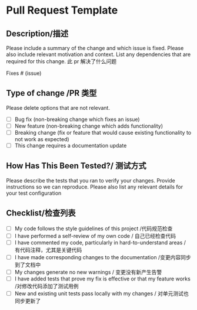 # Pull Request Template

## Description/描述

Please include a summary of the change and which issue is fixed. Please also include relevant motivation and context. List any dependencies that are required for this change. 此 pr 解决了什么问题

Fixes # (issue)

## Type of change /PR 类型

Please delete options that are not relevant.

- [ ] Bug fix (non-breaking change which fixes an issue)
- [ ] New feature (non-breaking change which adds functionality)
- [ ] Breaking change (fix or feature that would cause existing functionality to not work as expected)
- [ ] This change requires a documentation update

## How Has This Been Tested?/ 测试方式

Please describe the tests that you ran to verify your changes. Provide instructions so we can reproduce. Please also list any relevant details for your test configuration

## Checklist/检查列表

- [ ] My code follows the style guidelines of this project /代码规范检查
- [ ] I have performed a self-review of my own code / 自己已经检查代码
- [ ] I have commented my code, particularly in hard-to-understand areas / 有代码注释，尤其是关键代码
- [ ] I have made corresponding changes to the documentation /变更内容同步到了文档中
- [ ] My changes generate no new warnings / 变更没有新产生告警
- [ ] I have added tests that prove my fix is effective or that my feature works /对修改代码添加了测试用例
- [ ] New and existing unit tests pass locally with my changes / 对单元测试也同步更新了